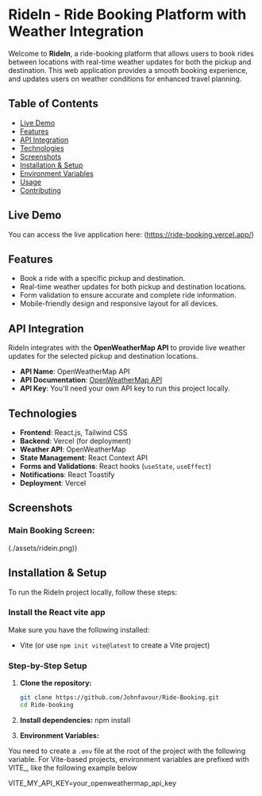 # RideIn - Ride Booking Platform with Weather Integration

Welcome to **RideIn**, a ride-booking platform that allows users to book rides between locations with real-time weather updates for both the pickup and destination. This web application provides a smooth booking experience, and updates users on weather conditions for enhanced travel planning.

## Table of Contents

- [Live Demo](#live-demo)
- [Features](#features)
- [API Integration](#api-integration)
- [Technologies](#technologies)
- [Screenshots](#screenshots)
- [Installation & Setup](#installation--setup)
- [Environment Variables](#environment-variables)
- [Usage](#usage)
- [Contributing](#contributing)


## Live Demo

You can access the live application here: (https://ride-booking.vercel.app/)

## Features

- Book a ride with a specific pickup and destination.
- Real-time weather updates for both pickup and destination locations.
- Form validation to ensure accurate and complete ride information.
- Mobile-friendly design and responsive layout for all devices.

## API Integration

RideIn integrates with the **OpenWeatherMap API** to provide live weather updates for the selected pickup and destination locations.

- **API Name**: OpenWeatherMap API
- **API Documentation**: [OpenWeatherMap API](https://openweathermap.org/api)
- **API Key**: You'll need your own API key to run this project locally.


## Technologies

- **Frontend**: React.js, Tailwind CSS
- **Backend**: Vercel (for deployment)
- **Weather API**: OpenWeatherMap
- **State Management**: React Context API
- **Forms and Validations**: React hooks (`useState`, `useEffect`)
- **Notifications**: React Toastify
- **Deployment**: Vercel

## Screenshots

### Main Booking Screen:
(./assets/ridein.png))


## Installation & Setup

To run the RideIn project locally, follow these steps:

### Install the React vite app

Make sure you have the following installed:
- Vite (or use `npm init vite@latest` to create a Vite project)

### Step-by-Step Setup

1. **Clone the repository:**

   ```bash
   git clone https://github.com/Johnfavour/Ride-Booking.git
   cd Ride-booking
2. **Install dependencies:**
   npm install

3. **Environment Variables:**

You need to create a `.env` file at the root of the project with the following variable. For Vite-based projects, environment variables are prefixed with VITE_, like the following example below

VITE_MY_API_KEY=your_openweathermap_api_key   



